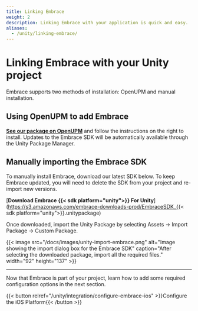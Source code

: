 ```yaml
---
title: Linking Embrace
weight: 2
description: Linking Embrace with your application is quick and easy.
aliases:
  - /unity/linking-embrace/
---
```


# Linking Embrace with your Unity project

Embrace supports two methods of installation: OpenUPM and manual installation.

## Using OpenUPM to add Embrace

[**See our package on OpenUPM**](https://openupm.com/packages/io.embrace.unity/) and follow the instructions on the right to install. Updates to the Embrace SDK will be automatically available through the Unity Package Manager.

## Manually importing the Embrace SDK

To manually install Embrace, download our latest SDK below. To keep Embrace updated, you will need to delete the SDK from your project and re-import new versions.

[**Download Embrace {{< sdk platform="unity">}} For Unity**](https://s3.amazonaws.com/embrace-downloads-prod/EmbraceSDK_{{< sdk platform="unity">}}.unitypackage)

Once downloaded, import the Unity Package by selecting Assets → Import Package → Custom Package.

{{< image src="/docs/images/unity-import-embrace.png" alt="Image showing the import dialog box for the Embrace SDK" caption="After selecting the downloaded package, import all the required files." width="92" height="137" >}}

---

Now that Embrace is part of your project, learn how to add some required configuration options in the next section.

{{< button relref="/unity/integration/configure-embrace-ios" >}}Configure the iOS Platform{{< /button >}}
